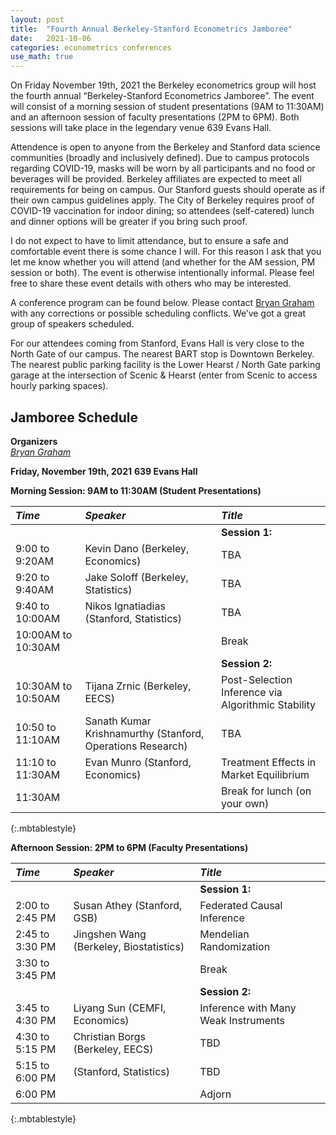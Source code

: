 ```yaml
---
layout: post
title:  "Fourth Annual Berkeley-Stanford Econometrics Jamboree"
date:   2021-10-06
categories: econometrics conferences
use_math: true
---
```

On Friday November 19th, 2021 the Berkeley econometrics group will host the fourth annual “Berkeley-Stanford Econometrics Jamboree”. The  event will consist of a morning session of student presentations (9AM to 11:30AM) and an afternoon session of faculty presentations (2PM to 6PM). Both sessions will take place in the legendary venue 639 Evans Hall.    

Attendence is open to anyone from the Berkeley and Stanford data science communities (broadly and inclusively defined). Due to campus protocols regarding COVID-19, masks will be worn by all participants and no food or beverages will be provided. Berkeley affiliates are expected to meet all requirements for being on campus. Our Stanford guests should operate as if their own campus guidelines apply. The City of Berkeley requires proof of COVID-19 vaccination for indoor dining; so attendees (self-catered) lunch and dinner options will be greater if you bring such proof.

I do not expect to have to limit attendance, but to ensure a safe and comfortable event there is some chance I will. For this reason I ask that you let me know whether you will attend (and whether for the AM session, PM session or both). The event is otherwise intentionally informal. Please feel free to share these event details with others who may be interested.

A conference program can be found below. Please contact [Bryan Graham](bgraham@econ.berkeley.edu) with any corrections or possible scheduling conflicts. We’ve got a great group of speakers scheduled.

For our attendees coming from Stanford, Evans Hall is very close to the North Gate of our campus. The nearest BART stop is Downtown Berkeley. The nearest public parking facility is the Lower Hearst / North Gate parking garage at the intersection of Scenic & Hearst (enter from Scenic to access hourly parking spaces).

## Jamboree Schedule
**Organizers**    
[_Bryan Graham_](bgraham@econ.berkeley.edu)   

**Friday, November 19th, 2021**
**639 Evans Hall**    

**Morning Session: 9AM to 11:30AM (Student Presentations)**    

| _Time_              | _Speaker_         | _Title_               |
|:----------------|:--------------- |:--------------- |
|  |  | **Session 1:** |
| 9:00 to 9:20AM | Kevin Dano (Berkeley, Economics) |  TBA  |
| 9:20 to 9:40AM | Jake Soloff (Berkeley, Statistics) | TBA |
| 9:40 to 10:00AM | Nikos Ignatiadias (Stanford, Statistics) | TBA |
| 10:00AM to 10:30AM | | Break |
|  |  | **Session 2:** |
| 10:30AM to 10:50AM | Tijana Zrnic (Berkeley, EECS) | Post-Selection Inference via Algorithmic Stability |
| 10:50 to 11:10AM | Sanath Kumar Krishnamurthy (Stanford, Operations Research) | TBA |
| 11:10 to 11:30AM | Evan Munro (Stanford, Economics) | Treatment Effects in Market Equilibrium | 
| 11:30AM  | | Break for lunch (on your own)  |
{:.mbtablestyle}                            


**Afternoon Session: 2PM to 6PM (Faculty Presentations)**    

| _Time_              | _Speaker_         | _Title_               |
|:----------------|:--------------- |:--------------- |
|  |  | **Session 1:** |                        
| 2:00 to 2:45 PM | Susan Athey (Stanford, GSB) | Federated Causal Inference |
| 2:45 to 3:30 PM | Jingshen Wang (Berkeley, Biostatistics) | Mendelian Randomization |
| 3:30 to 3:45 PM | | Break  |
|  |  | **Session 2:** |       
| 3:45 to 4:30 PM | Liyang Sun (CEMFI, Economics) | Inference with Many Weak Instruments |
| 4:30 to 5:15 PM | Christian Borgs (Berkeley, EECS) | TBD |
| 5:15 to 6:00 PM |  (Stanford, Statistics) | TBD |
| 6:00 PM  | | Adjorn |
{:.mbtablestyle}